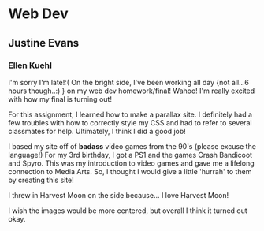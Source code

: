 # Web Dev
## Justine Evans
### Ellen Kuehl

I'm sorry I'm late!:( On the bright side, I've been working all day {not all...6 hours though..:) } on my web dev homework/final! Wahoo! I'm really excited with how my final is turning out!

For this assignment, I learned how to make a parallax site. I definitely had a few troubles with how to correctly style my CSS and had to refer to several classmates for help. Ultimately, I think I did a good job!

I based my site off of **badass** video games from the 90's (please excuse the language!) For my 3rd birthday, I got a PS1 and the games Crash Bandicoot and Spyro. This was my introduction to video games and gave me a lifelong connection to Media Arts. So, I thought I would give a little 'hurrah' to them by creating this site!

I threw in Harvest Moon on the side because... I love Harvest Moon!

I wish the images would be more centered, but overall I think it turned out okay.
